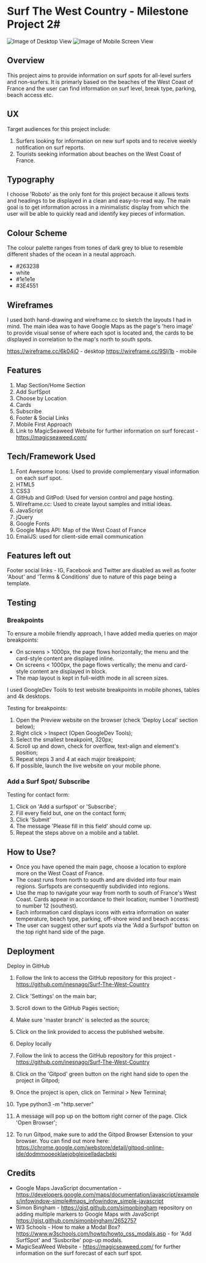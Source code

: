 # Surf The West Country - Milestone Project 2#

![Image of Desktop View](https://github.com/inesnago/Surf-The-West-Country/blob/master/2%20(4).png)
![Image of Mobile Screen View](https://github.com/inesnago/Surf-The-West-Country/blob/master/IMG-7157.PNG)
## Overview ##

This project aims to provide information on surf spots for all-level surfers and non-surfers. 
It is primarly based on the beaches of the West Coast of France and the user can find information on surf level, break type, 
parking, beach access etc. 

## UX ##

Target audiences for this project include:

1. Surfers looking for information on new surf spots and to receive weekly notification on surf reports.
2. Tourists seeking information about beaches on the West Coast of France.

## Typography ## 

I choose 'Roboto' as the only font for this project because it allows texts and headings to be displayed in a clean and easy-to-read way. The main goal is to get information across in a minimalistic display from which the user will be able to quickly read and identify key pieces of information. 

## Colour Scheme ## 

The colour palette ranges from tones of dark grey to blue to resemble different shades of the ocean in a neutal approach. 

- #263238 
- white
- #1e1e1e
- #3E4551

## Wireframes ##

I used both hand-drawing and wireframe.cc to sketch the layouts I had in mind. 
The main idea was to have Google Maps as the page's 'hero image' to provide visual sense of where each spot is located and, the cards to be displayed in correlation to the map's north to south spots. 

https://wireframe.cc/6k04jO - desktop
https://wireframe.cc/9SIj1b - mobile

## Features ##

1. Map Section/Home Section
2. Add SurfSpot
3. Choose by Location
4. Cards 
5. Subscribe
6. Footer & Social Links
7. Mobile First Approach
6. Link to MagicSeaweed Website for further information on surf forecast - https://magicseaweed.com/


## Tech/Framework Used ##

1. Font Awesome Icons: Used to provide complementary visual information on each surf spot.
2. HTML5
3. CSS3
6. GitHub and GitPod: Used for version control and page hosting. 
7. Wireframe.cc: Used to create layout samples and initial ideas. 
8. JavaScript
9. jQuery
10. Google Fonts
11. Google Maps API: Map of the West Coast of France
12. EmailJS: used for client-side email communication 

## Features left out ##

Footer social links - IG, Facebook and Twitter are disabled as well as footer 'About' and 'Terms & Conditions' due to nature of this page being a template. 

## Testing ##

### Breakpoints ###

To ensure a mobile friendly approach, I have added media queries on major breakpoints:

- On screens > 1000px, the page flows horizontally; the menu and the card-style content are displayed inline.
- On screens < 1000px, the page flows vertically; the menu and card-style content are displayed in block.
- The map layout is kept in full-width mode in all screen sizes. 

I used GoogleDev Tools to test website breakpoints in mobile phones, tables and 4k desktops. 

Testing for breakpoints:

1. Open the Preview website on the browser (check 'Deploy Local' section below);
2. Right click > Inspect (Open GoogleDev Tools);
3. Select the smallest breakpoint, 320px;
4. Scroll up and down, check for overflow, text-align and element's position;
5. Repeat steps 3 and 4 at each major breakpoint;
6. If possible, launch the live website on your mobile phone.

### Add a Surf Spot/ Subscribe ###

Testing for contact form:

1. Click on 'Add a surfspot' or 'Subscribe';
2. Fill every field but, one on the contact form;
3. Click 'Submit'
4. The message 'Please fill in this field' should come up.
5. Repeat the steps above on a mobile and a tablet.

## How to Use? ##

- Once you have opened the main page, choose a location to explore more on the West Coast of France. 
- The coast runs from north to south and are divided into four main regions. Surfspots are consequently subdivided into regions. 
- Use the map to navigate your way from north to south of France's West Coast. Cards appear in accordance to their location; number 1 (northest) to number 12 (southest).
- Each information card displays icons with extra information on water temperature, beach type, parking, off-shore wind and beach access. 
- The user can suggest other surf spots via the 'Add a Surfspot' button on the top right hand side of the page. 

## Deployment ##

Deploy in GitHub

1. Follow the link to access the GitHub repository for this project - https://github.com/inesnago/Surf-The-West-Country
2. Click 'Settings' on the main bar;
3. Scroll down to the GitHub Pages section;
4. Make sure 'master branch' is selected as the source;
5. Click on the link provided to access the published website.
6. Deploy locally

1. Follow the link to access the GitHub repository for this project - https://github.com/inesnago/Surf-The-West-Country
2. Click on the 'Gitpod' green button on the right hand side to open the project in Gitpod;
3. Once the project is open, click on Terminal > New Terminal;
4. Type python3 -m "http.server"
5. A message will pop up on the bottom right corner of the page. Click 'Open Browser';
6. To run Gitpod, make sure to add the Gitpod Browser Extension to your browser. You can find out more here: https://chrome.google.com/webstore/detail/gitpod-online-ide/dodmmooeoklaejobgleioelladacbeki

## Credits ##

- Google Maps JavaScript documentation - https://developers.google.com/maps/documentation/javascript/examples/infowindow-simple#maps_infowindow_simple-javascript
- Simon Bingham - https://gist.github.com/simonbingham repository on adding multiple markers to Google Maps with JavaScript https://gist.github.com/simonbingham/2652757
- W3 Schools - How to make a Modal Box? https://www.w3schools.com/howto/howto_css_modals.asp - for 'Add SurfSpot' and 'Susbcribe' pop-up modals.
- MagicSeaWeed Website - https://magicseaweed.com/ for further information on the surf forecast of each surf spot.





